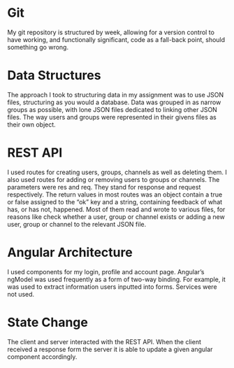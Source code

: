 
# Git
My git repository is structured by week, allowing for a version control to have working, and functionally significant, 
code as a fall-back point, should something go wrong.

# Data Structures
The approach I took to structuring data in my assignment was to use JSON files, structuring as you would a database. 
Data was grouped in as narrow groups as possible, with lone JSON files dedicated to linking other JSON files. 
The way users and groups were represented in their givens files as their own object.

# REST API
I used routes for creating users, groups, channels as well as deleting them. I also used routes for adding or removing users 
to groups or channels. 
The parameters were res and req. They stand for response and request respectively. 
The return values in most routes was an object contain a true or false assigned to the “ok” key and a string, containing feedback 
of what has, or has not, happened. 
Most of them read and wrote to various files, for reasons like check whether a user, group or channel exists or adding a new user, 
group or channel to the relevant JSON file.

# Angular Architecture
I used components for my login, profile and account page. Angular’s ngModel was used frequently as a form of two-way binding. 
For example, it was used to extract information users inputted into forms. Services were not used.

# State Change
The client and server interacted with the REST API. 
When the client received a response form the server it is able to update a given angular component accordingly. 
